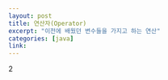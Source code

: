 ```yaml
---
layout: post
title: 연산자(Operator)
excerpt: "이전에 배웠던 변수들을 가지고 하는 연산"
categories: [java]
link:
---
```

2
